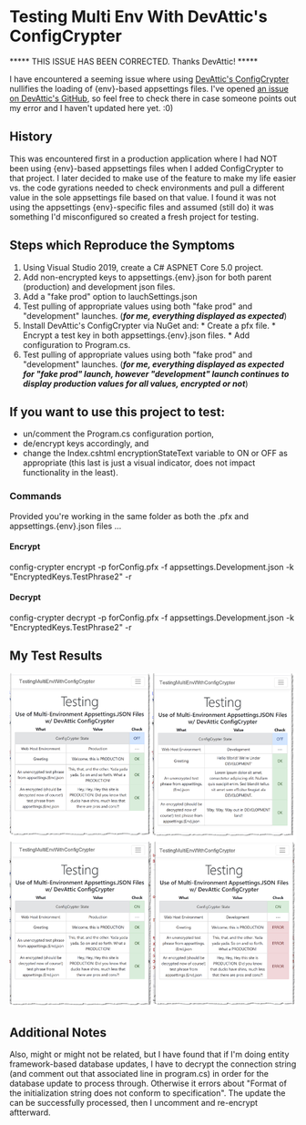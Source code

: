 # Testing Multi Env With DevAttic's ConfigCrypter

*****  THIS ISSUE HAS BEEN CORRECTED. Thanks DevAttic! *****

I have encountered a seeming issue where using [DevAttic's ConfigCrypter](https://github.com/devattic/ConfigCrypter) nullifies the loading of {env}-based appsettings files. I've opened [an issue on DevAttic's GitHub](https://github.com/devattic/ConfigCrypter/issues/2), so feel free to check there in case someone points out my error and I haven't updated here yet. :0)

## History

This was encountered first in a production application where I had NOT been using {env}-based appsettings files when I added ConfigCrypter to that project. I later decided to make use of the feature to make my life easier vs. the code gyrations needed to check environments and pull a different value in the sole appsettings file based on that value. I found it was not using the appsettings {env}-specific files and assumed (still do) it was something I'd misconfigured so created a fresh project for testing.
 
## Steps which Reproduce the Symptoms

  1. Using Visual Studio 2019, create a C# ASPNET Core 5.0 project.
  2. Add non-encrypted keys to appsettings.{env}.json for both parent (production) and development json files.
  3. Add a "fake prod" option to lauchSettings.json
  4. Test pulling of appropriate values using both "fake prod" and "development" launches. (__*for me, everything displayed as expected*__)
  5. Install DevAttic's ConfigCrypter via NuGet and:
    * Create a pfx file.
    * Encrypt a test key in both appsettings.{env}.json files.
    * Add configuration to Program.cs.
  6. Test pulling of appropriate values using both "fake prod" and "development" launches. (__*for me, everything displayed as expected for "fake prod" launch, however "development" launch continues to display production values for all values, encrypted or not*__)

## If you want to use this project to test:
   * un/comment the Program.cs configuration portion, 
   * de/encrypt keys accordingly, and 
   * change the Index.cshtml encryptionStateText variable to ON or OFF as appropriate (this last is just a visual indicator, does not impact functionality in the least).

### Commands

 Provided you're working in the same folder as both the .pfx and appsettings.{env}.json files ... 
 
#### Encrypt

config-crypter encrypt -p forConfig.pfx -f appsettings.Development.json -k "EncryptedKeys.TestPhrase2" -r

#### Decrypt

config-crypter decrypt -p forConfig.pfx -f appsettings.Development.json -k "EncryptedKeys.TestPhrase2" -r

## My Test Results
![Test Results](/VS_C%23_CORE5/wwwroot/assets/images/example.png?raw=true)

## Additional Notes
Also, might or might not be related, but I have found that if I'm doing entity framework-based database updates, I have to decrypt the connection string (and comment out that associated line in program.cs) in order for the database update to process through. Otherwise it errors about "Format of the initialization string does not conform to specification".  The update the can be successfully processed, then I uncomment and re-encrypt aftterward.
